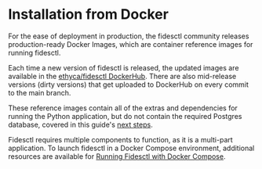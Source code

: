# Installation from Docker

For the ease of deployment in production, the fidesctl community releases production-ready Docker Images, which are container reference images for running fidesctl. 

Each time a new version of fidesctl is released, the updated images are available in the [ethyca/fidesctl DockerHub](https://hub.docker.com/r/ethyca/fidesctl/tags). There are also mid-release versions (dirty versions) that get uploaded to DockerHub on every commit to the main branch.

These reference images contain all of the extras and dependencies for running the Python application, but do not contain the required Postgres database, covered in this guide's [next steps](../installation/database/).

Fidesctl requires multiple components to function, as it is a multi-part application. To launch fidesctl in a Docker Compose environment, additional resources are available for [Running Fidesctl with Docker Compose](../quickstart/docker.md).
